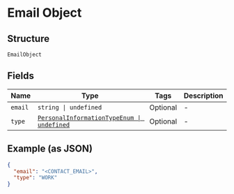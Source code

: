 
# Email Object

## Structure

`EmailObject`

## Fields

| Name | Type | Tags | Description |
|  --- | --- | --- | --- |
| `email` | `string \| undefined` | Optional | - |
| `type` | [`PersonalInformationTypeEnum \| undefined`](../../doc/models/personal-information-type-enum.md) | Optional | - |

## Example (as JSON)

```json
{
  "email": "<CONTACT_EMAIL>",
  "type": "WORK"
}
```

